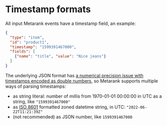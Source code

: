 # Timestamp formats

All input Metarank events have a timestamp field, an example:
```json
{
  "type": "item",
  "id": "product1",
  "timestamp": "1599391467000",
  "fields": [
    {"name": "title", "value": "Nice jeans"}
  ]
}
```

The underlying JSON format has [a numerical precision issue with timestamps encoded as double numbers](https://www.techempower.com/blog/2016/07/05/mangling-json-numbers/),
so Metarank supports multiple ways of parsing timestamps:
* as string literal: number of millis from 1970-01-01 00:00:00 in UTC as a string, like `"1599391467000"`
* as [ISO 8601](https://en.wikipedia.org/wiki/ISO_8601) formatted zoned datetime string, 
in UTC: `"2022-06-22T11:21:39Z"`
* (not recommended) as JSON number, like `1599391467000`
